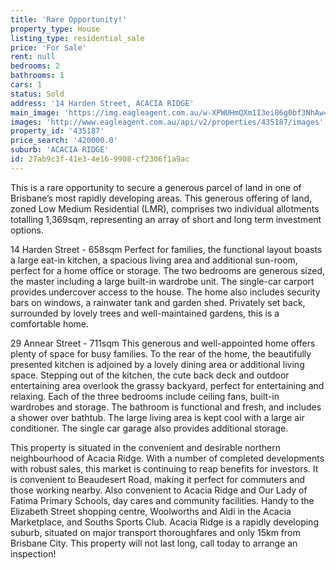 ```yaml
---
title: 'Rare Opportunity!'
property_type: House
listing_type: residential_sale
price: 'For Sale'
rent: null
bedrooms: 2
bathrooms: 1
cars: 1
status: Sold
address: '14 Harden Street, ACACIA RIDGE'
main_image: 'https://img.eagleagent.com.au/w-XPWUHmQXm1I3ei86g0bf3NhAw=/1280x854/smart/https://s3-us-west-2.amazonaws.com/eagleagent-orig/images/6821482/126357110-image-M.jpg'
images: 'http://www.eagleagent.com.au/api/v2/properties/435187/images'
property_id: '435187'
price_search: '420000.0'
suburb: 'ACACIA RIDGE'
id: 27ab9c3f-41e3-4e16-9908-cf2306f1a9ac
---
```

This is a rare opportunity to secure a generous parcel of land in one of Brisbane’s most rapidly developing areas. This generous offering of land, zoned Low Medium Residential (LMR), comprises two individual allotments totalling 1,369sqm, representing an array of short and long term investment options.

14 Harden Street - 658sqm
Perfect for families, the functional layout boasts a large eat-in kitchen, a spacious living area and additional sun-room, perfect for a home office or storage. The two bedrooms are generous sized, the master including a large built-in wardrobe unit. The single-car carport provides undercover access to the house. The home also includes security bars on windows, a rainwater tank and garden shed. Privately set back, surrounded by lovely trees and well-maintained gardens, this is a comfortable home.

29 Annear Street - 711sqm
This generous and well-appointed home offers plenty of space for busy families. To the rear of the home, the beautifully presented kitchen is adjoined by a lovely dining area or additional living space. Stepping out of the kitchen, the cute back deck and outdoor entertaining area overlook the grassy backyard, perfect for entertaining and relaxing. Each of the three bedrooms include ceiling fans, built-in wardrobes and storage. The bathroom is functional and fresh, and includes a shower over bathtub. The large living area is kept cool with a large air conditioner. The single car garage also provides additional storage.

This property is situated in the convenient and desirable northern neighbourhood of Acacia Ridge. With a number of completed developments with robust sales, this market is continuing to reap benefits for investors. It is convenient to Beaudesert Road, making it perfect for commuters and those working nearby. Also convenient to Acacia Ridge and Our Lady of Fatima Primary Schools, day cares and community facilities. Handy to the Elizabeth Street shopping centre, Woolworths and Aldi in the Acacia Marketplace, and Souths Sports Club. Acacia Ridge is a rapidly developing suburb, situated on major transport thoroughfares and only 15km from Brisbane City. This property will not last long, call today to arrange an inspection!